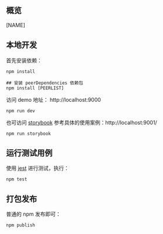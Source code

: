 ## 概览

[NAME]

## 本地开发

首先安装依赖：
```shell
npm install

## 安装 peerDependencies 依赖包
npm install [PEERLIST]
```

访问 demo 地址： http://localhost:9000
```shell
npm run dev
```

也可访问 [storybook](https://github.com/storybooks/storybook) 参考具体的使用案例：http://localhost:9001/
```shell
npm run storybook
```

## 运行测试用例

使用 [jest](https://jestjs.io) 进行测试，执行：

```shell
npm test
```

## 打包发布

普通的 npm 发布即可：

```shell
npm publish
```


